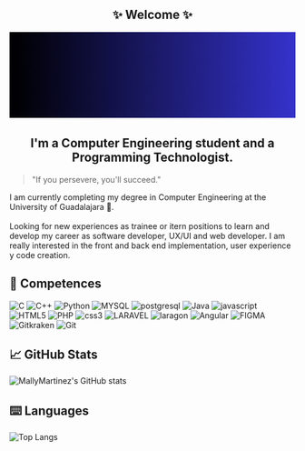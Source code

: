 <h2 align="center"> ✨ Welcome ✨</h2>
<p align="center">
  <a href="#" target="_blank" rel="noreferrer"><img src="recursos/Banner.gif" alt="my banner"></a>
</p>
<h2 align="center"> I'm a Computer Engineering student and a Programming Technologist. </h2>

> "If you persevere, you'll succeed."

I am currently completing my degree in Computer Engineering at the University of Guadalajara 🦁.
<br>
<br>Looking for new experiences as trainee or itern positions to learn and develop my career as software developer, UX/UI and web developer. I am really interested in the front and back end implementation, user experience y code creation.
<br>

## 💼 Competences  
![C](https://img.shields.io/badge/C-00599C?style=for-the-badge&logo=c&logoColor=white)
![C++](https://img.shields.io/badge/c++-%236F4F28.svg?style=for-the-badge&logo=c%2B%2B&logoColor=white)
![Python](https://img.shields.io/badge/Python-FFD43B?style=for-the-badge&logo=python&logoColor=blue)
![MYSQL](https://img.shields.io/badge/MySQL-005C84?style=for-the-badge&logo=mysql&logoColor=white)
![postgresql](https://img.shields.io/badge/PostgreSQL-316192?style=for-the-badge&logo=postgresql&logoColor=white)
![Java](https://img.shields.io/badge/java-%23ED8B00.svg?style=for-the-badge&logo=java&logoColor=white)
![javascript](https://img.shields.io/badge/JavaScript-323330?style=for-the-badge&logo=javascript&logoColor=F7DF1E)
![HTML5](https://img.shields.io/badge/HTML5-E34F26?style=for-the-badge&logo=html5&logoColor=white)
![PHP](https://img.shields.io/badge/php-%23777BB4.svg?style=for-the-badge&logo=php&logoColor=white)
![css3](https://img.shields.io/badge/CSS3-1572B6?style=for-the-badge&logo=css3&logoColor=white)
![LARAVEL](https://img.shields.io/badge/Laravel-FF2D20?style=for-the-badge&logo=laravel&logoColor=white)
![laragon](https://img.shields.io/badge/Laragon-0E83CD?style=for-the-badge&logo=Laragon&logoColor=white)
![Angular](https://img.shields.io/badge/Angular-DD0031?style=for-the-badge&logo=angular&logoColor=white)
![FIGMA](https://img.shields.io/badge/Figma-6A0D91?style=for-the-badge&logo=figma&logoColor=white)
![Gitkraken](https://img.shields.io/badge/GitKraken-179287?style=for-the-badge&logo=GitKraken&logoColor=white)
![Git](https://img.shields.io/badge/git-%23F05033.svg?style=for-the-badge&logo=git&logoColor=white)

## 📈 GitHub Stats
<p align="left">
  <img src="https://github-readme-stats.vercel.app/api?username=MallyMartinez&show_icons=true&theme=tokyonight" alt="MallyMartinez's GitHub stats" style="margin-right: 30px" width="53%" />
</p>

## ⌨️ Languages
<p align="left">
  <img src="https://github-readme-stats.vercel.app/api/top-langs/?username=MallyMartinez&layout=compact&theme=tokyonight" alt="Top Langs" width="40.5%" />
</p>

